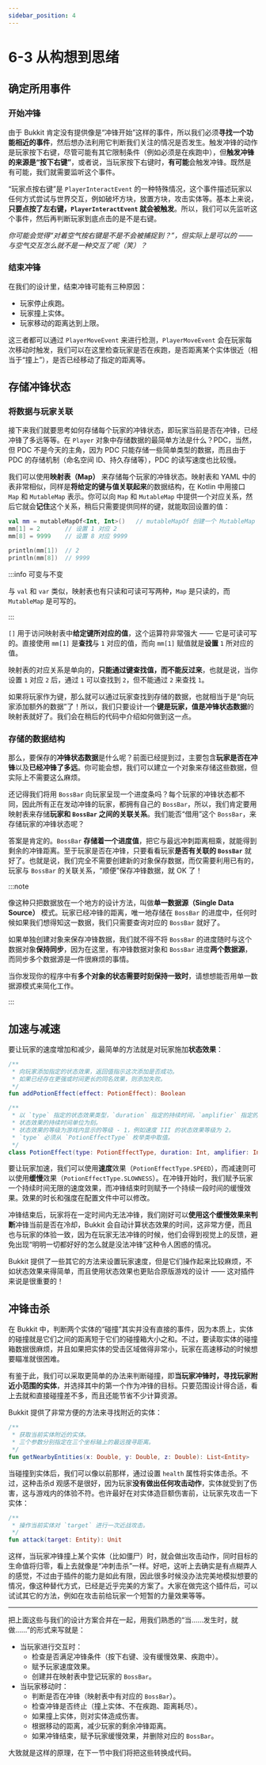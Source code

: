 ```yaml
---
sidebar_position: 4
---
```


# 6-3 从构想到思绪

## 确定所用事件

### 开始冲锋

由于 Bukkit 肯定没有提供像是“冲锋开始”这样的事件，所以我们必须**寻找一个功能相近的事件**，然后想办法利用它判断我们关注的情况是否发生。触发冲锋的动作是玩家按下右键，尽管可能有其它限制条件（例如必须是在疾跑中），但**触发冲锋的来源是“按下右键”**，或者说，当玩家按下右键时，**有可能**会触发冲锋。既然是有可能，我们就需要监听这个事件。

“玩家点按右键”是 `PlayerInteractEvent` 的一种特殊情况，这个事件描述玩家以任何方式尝试与世界交互，例如破坏方块，放置方块，攻击实体等。基本上来说，**只要点按了左右键，`PlayerInteractEvent` 就会被触发**。所以，我们可以先监听这个事件，然后再判断玩家到底点击的是不是右键。

*你可能会觉得“对着空气按右键是不是不会被捕捉到？”，但实际上是可以的 —— 与空气交互怎么就不是一种交互了呢（笑）？*

### 结束冲锋

在我们的设计里，结束冲锋可能有三种原因：

- 玩家停止疾跑。
- 玩家撞上实体。
- 玩家移动的距离达到上限。

这三者都可以通过 `PlayerMoveEvent` 来进行检测，`PlayerMoveEvent` 会在玩家每次移动时触发，我们可以在这里检查玩家是否在疾跑，是否距离某个实体很近（相当于“撞上”），是否已经移动了指定的距离等。

## 存储冲锋状态

### 将数据与玩家关联

接下来我们就要思考如何存储每个玩家的冲锋状态，即玩家当前是否在冲锋，已经冲锋了多远等等。在 `Player` 对象中存储数据的最简单方法是什么？PDC，当然，但 PDC 不是今天的主角，因为 PDC 只能存储一些简单类型的数据，而且由于 PDC 的存储机制（命名空间 ID、持久存储等），PDC 的读写速度也比较慢。

我们可以使用**映射表（Map）** 来存储每个玩家的冲锋状态。映射表和 YAML 中的表非常相似，同样是**将给定的键与值关联起来**的数据结构，在 Kotlin 中用接口 `Map` 和 `MutableMap` 表示。你可以向 `Map` 和 `MutableMap` 中提供一个对应关系，然后它就会**记住**这个关系，稍后只需要提供同样的键，就能取回设置的值：

```kotlin
val mm = mutableMapOf<Int, Int>()   // mutableMapOf 创建一个 MutableMap 对象，键类型是 Int，值类型也是 Int
mm[1] = 2       // 设置 1 对应 2
mm[8] = 9999    // 设置 8 对应 9999

println(mm[1])  // 2
println(mm[8])  // 9999
```

:::info 可变与不变

与 `val` 和 `var` 类似，映射表也有只读和可读可写两种，`Map` 是只读的，而 `MutableMap` 是可写的。

:::

`[]` 用于访问映射表中**给定键所对应的值**，这个运算符非常强大 —— 它是可读可写的。直接使用 `mm[1]` 是**查找**与 `1` 对应的值，而向 `mm[1]` 赋值就是**设置** `1` 所对应的值。

映射表的对应关系是单向的，**只能通过键查找值，而不能反过来**，也就是说，当你设置 `1` 对应 `2` 后，通过 `1` 可以查找到 `2`，但不能通过 `2` 来查找 `1`。

如果将玩家作为键，那么就可以通过玩家查找到存储的数据，也就相当于是“向玩家添加额外的数据”了！所以，我们只要设计一个**键是玩家，值是冲锋状态数据**的映射表就好了。我们会在稍后的代码中介绍如何做到这一点。

### 存储的数据结构

那么，要保存的**冲锋状态数据**是什么呢？前面已经提到过，主要包含**玩家是否在冲锋**以及**已经冲锋了多远**。你可能会想，我们可以建立一个对象来存储这些数据，但实际上不需要这么麻烦。

还记得我们将用 `BossBar` 向玩家呈现一个进度条吗？每个玩家的冲锋状态都不同，因此所有正在发动冲锋的玩家，都拥有自己的 `BossBar`，所以，我们肯定要用映射表来存储**玩家和 `BossBar` 之间的关联关系**。我们能否“借用”这个 `BossBar`，来存储玩家的冲锋状态呢？

答案是肯定的。`BossBar` **存储着一个进度值**，把它与最远冲刺距离相乘，就能得到剩余的冲锋距离。至于玩家是否在冲锋，只要看看玩家**是否有关联的 `BossBar`** 就好了。也就是说，我们完全不需要创建新的对象保存数据，而仅需要利用已有的，玩家与 `BossBar` 的关联关系，“顺便”保存冲锋数据，就 OK 了！

:::note

像这种只把数据放在一个地方的设计方法，叫做**单一数据源（Single Data Source）** 模式。玩家已经冲锋的距离，唯一地存储在 `BossBar` 的进度中，任何时候如果我们想得知这一数据，我们只需要查询对应的 `BossBar` 就好了。

如果单独创建对象来保存冲锋数据，我们就不得不将 `BossBar` 的进度随时与这个数据对象**保持同步**，因为在这里，有冲锋数据对象和 `BossBar` 进度**两个数据源**，而同步多个数据源是一件很麻烦的事情。

当你发现你的程序中有**多个对象的状态需要时刻保持一致时**，请想想能否用单一数据源模式来简化工作。

:::

## 加速与减速

要让玩家的速度增加和减少，最简单的方法就是对玩家施加**状态效果**：

```kotlin
/**
 * 向玩家添加指定的状态效果，返回值指示这次添加是否成功。
 * 如果已经存在更强或时间更长的同名效果，则添加失败。
 */
fun addPotionEffect(effect: PotionEffect): Boolean

/**
 * 以 `type` 指定的状态效果类型，`duration` 指定的持续时间，`amplifier` 指定的等级，构造一个状态效果对象。
 * 状态效果的持续时间单位为刻。
 * 状态效果的等级为游戏内显示的等级 - 1，例如速度 III 的状态效果等级为 2。
 * `type` 必须从 `PotionEffectType` 枚举类中取值。
 */
class PotionEffect(type: PotionEffectType, duration: Int, amplifier: Int)
```

要让玩家加速，我们可以使用**速度**效果（`PotionEffectType.SPEED`），而减速则可以使用**缓慢**效果（`PotionEffectType.SLOWNESS`）。在冲锋开始时，我们赋予玩家一个持续时间无限的速度效果，而冲锋结束时则赋予一个持续一段时间的缓慢效果。效果的时长和强度在配置文件中可以修改。

冲锋结束后，玩家将在一定时间内无法冲锋，我们刚好可以**使用这个缓慢效果来判断**冲锋当前是否在冷却，Bukkit 会自动计算状态效果的时间，这非常方便，而且也与玩家的体验一致，因为在玩家无法冲锋的时候，他们会得到视觉上的反馈，避免出现“明明一切都好好的怎么就是没法冲锋”这种令人困惑的情况。

Bukkit 提供了一些其它的方法来设置玩家速度，但是它们操作起来比较麻烦，不如状态效果来得简单，而且使用状态效果也更贴合原版游戏的设计 —— 这对插件来说是很重要的！

## 冲锋击杀

在 Bukkit 中，判断两个实体的“碰撞”其实并没有直接的事件，因为本质上，实体的碰撞就是它们之间的距离短于它们的碰撞箱大小之和。不过，要读取实体的碰撞箱数据很麻烦，并且如果把实体的受击区域做得非常小，玩家在高速移动的时候想要瞄准就很困难。

有鉴于此，我们可以采取更简单的办法来判断碰撞，即**当玩家冲锋时，寻找玩家附近小范围的实体**，并选择其中的第一个作为冲锋的目标。只要范围设计得合适，看上去就和直接碰撞差不多，而且还能节省不少计算资源。

Bukkit 提供了非常方便的方法来寻找附近的实体：

```kotlin
/**
 * 获取当前实体附近的实体。
 * 三个参数分别指定在三个坐标轴上的最远搜寻距离。
 */
fun getNearbyEntities(x: Double, y: Double, z: Double): List<Entity>
```

当碰撞到实体后，我们可以像以前那样，通过设置 `health` 属性将实体击杀。不过，这种击杀d 观感不是很好，因为玩家**没有做出任何攻击动作**，实体就受到了伤害，这与游戏内的体验不符。也许最好在对实体造巨额伤害前，让玩家先攻击一下实体：

```kotlin
/**
 * 操作当前实体对 `target` 进行一次近战攻击。
 */
fun attack(target: Entity): Unit
```

这样，当玩家冲锋撞上某个实体（比如僵尸）时，就会做出攻击动作，同时目标的生命值将归零，看上去就像是“冲刺击杀”一样。好吧，这听上去确实是有点糊弄人的感觉，不过由于插件的能力是如此有限，因此很多时候没办法完美地模拟想要的情况，像这种替代方式，已经是近乎完美的方案了。大家在做完这个插件后，可以试试其它的方法，例如在攻击前给玩家一个短暂的力量效果等等。

---

把上面这些与我们的设计方案合并在一起，用我们熟悉的“当……发生时，就做……”的形式来写就是：

- 当玩家进行交互时：
  - 检查是否满足冲锋条件（按下右键、没有缓慢效果、疾跑中）。
  - 赋予玩家速度效果。
  - 创建并在映射表中登记玩家的 `BossBar`。
- 当玩家移动时：
  - 判断是否在冲锋（映射表中有对应的 `BossBar`）。
  - 检查冲锋是否终止（撞上实体、不在疾跑、距离耗尽）。
  - 如果撞上实体，则对实体造成伤害。
  - 根据移动的距离，减少玩家的剩余冲锋距离。
  - 如果冲锋结束，赋予玩家缓慢效果，并删除对应的 `BossBar`。

大致就是这样的原理，在下一节中我们将把这些转换成代码。